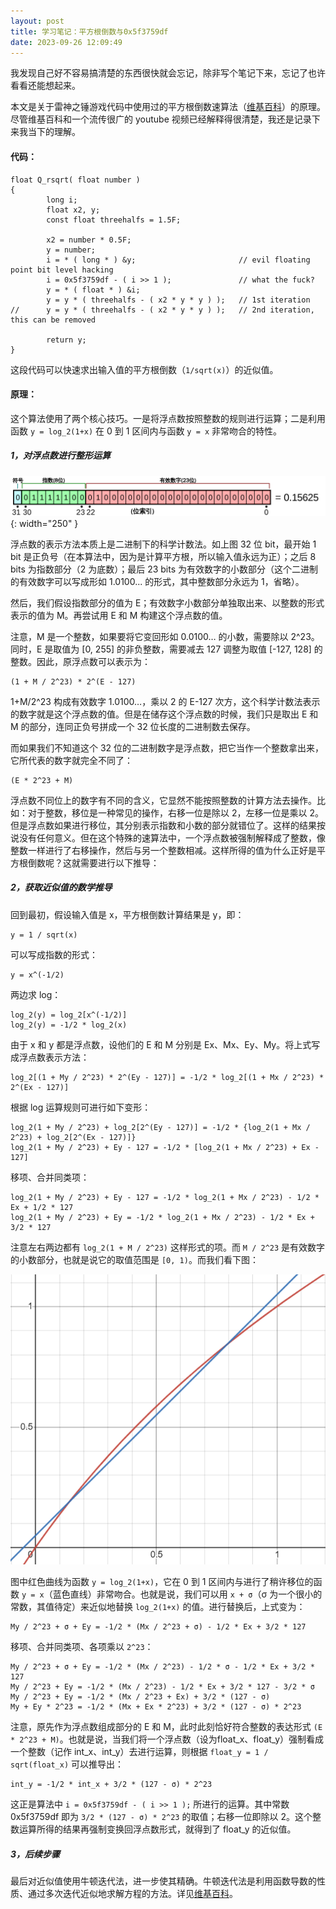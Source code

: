 ```yaml
---
layout: post
title: 学习笔记：平方根倒数与0x5f3759df
date: 2023-09-26 12:09:49
---
```


我发现自己好不容易搞清楚的东西很快就会忘记，除非写个笔记下来，忘记了也许看看还能想起来。

本文是关于雷神之锤游戏代码中使用过的平方根倒数速算法（[维基百科](https://zh.wikipedia.org/zh-hans/%E5%B9%B3%E6%96%B9%E6%A0%B9%E5%80%92%E6%95%B0%E9%80%9F%E7%AE%97%E6%B3%95)）的原理。尽管维基百科和一个流传很广的 youtube 视频已经解释得很清楚，我还是记录下来我当下的理解。

#### 代码：

```
float Q_rsqrt( float number )
{
        long i;
        float x2, y;
        const float threehalfs = 1.5F;

        x2 = number * 0.5F;
        y = number;
        i = * ( long * ) &y;                       // evil floating point bit level hacking
        i = 0x5f3759df - ( i >> 1 );               // what the fuck?
        y = * ( float * ) &i;
        y = y * ( threehalfs - ( x2 * y * y ) );   // 1st iteration
//      y = y * ( threehalfs - ( x2 * y * y ) );   // 2nd iteration, this can be removed

        return y;
}
```

这段代码可以快速求出输入值的平方根倒数（`1/sqrt(x)`）的近似值。

#### 原理：


这个算法使用了两个核心技巧。一是将浮点数按照整数的规则进行运算；二是利用函数 `y = log_2(1+x)` 在 0 到 1 区间内与函数 `y = x` 非常吻合的特性。


##### 1，对浮点数进行整形运算

![浮点数](/blog/images/p2309261031.png){: width="250" }

浮点数的表示方法本质上是二进制下的科学计数法。如上图 32 位 bit，最开始 1 bit 是正负号（在本算法中，因为是计算平方根，所以输入值永远为正）；之后 8 bits 为指数部分（2 为底数）；最后 23 bits 为有效数字的小数部分（这个二进制的有效数字可以写成形如 1.0100... 的形式，其中整数部分永远为 1，省略）。

然后，我们假设指数部分的值为 E；有效数字小数部分单独取出来、以整数的形式表示的值为 M。再尝试用 E 和 M 构建这个浮点数的值。

注意，M 是一个整数，如果要将它变回形如 0.0100… 的小数，需要除以 2^23。同时，E 是取值为 [0, 255] 的非负整数，需要减去 127 调整为取值 [-127, 128] 的整数。因此，原浮点数可以表示为：

```
(1 + M / 2^23) * 2^(E - 127)
```

1+M/2^23 构成有效数字 1.0100…，乘以 2 的 E-127 次方，这个科学计数法表示的数字就是这个浮点数的值。但是在储存这个浮点数的时候，我们只是取出 E 和 M 的部分，连同正负号拼成一个 32 位长度的二进制数去保存。

而如果我们不知道这个 32 位的二进制数字是浮点数，把它当作一个整数拿出来，它所代表的数字就完全不同了：

```
(E * 2^23 + M)
```

浮点数不同位上的数字有不同的含义，它显然不能按照整数的计算方法去操作。比如：对于整数，移位是一种常见的操作，右移一位是除以 2，左移一位是乘以 2。但是浮点数如果进行移位，其分别表示指数和小数的部分就错位了。这样的结果按说没有任何意义。但在这个特殊的速算法中，一个浮点数被强制解释成了整数，像整数一样进行了右移操作，然后与另一个整数相减。这样所得的值为什么正好是平方根倒数呢？这就需要进行以下推导：

##### 2，获取近似值的数学推导

回到最初，假设输入值是 x，平方根倒数计算结果是 y，即：

```
y = 1 / sqrt(x)
```

可以写成指数的形式：

```
y = x^(-1/2)
```

两边求 log：

```
log_2(y) = log_2[x^(-1/2)]
log_2(y) = -1/2 * log_2(x)
```

由于 x 和 y 都是浮点数，设他们的 E 和 M 分别是 Ex、Mx、Ey、My。将上式写成浮点数表示方法：

```
log_2[(1 + My / 2^23) * 2^(Ey - 127)] = -1/2 * log_2[(1 + Mx / 2^23) * 2^(Ex - 127)]
```

根据 log 运算规则可进行如下变形：

```
log_2(1 + My / 2^23) + log_2[2^(Ey - 127)] = -1/2 * {log_2(1 + Mx / 2^23) + log_2[2^(Ex - 127)]}
log_2(1 + My / 2^23) + Ey - 127 = -1/2 * [log_2(1 + Mx / 2^23) + Ex - 127]
```

移项、合并同类项：

```
log_2(1 + My / 2^23) + Ey - 127 = -1/2 * log_2(1 + Mx / 2^23) - 1/2 * Ex + 1/2 * 127
log_2(1 + My / 2^23) + Ey = -1/2 * log_2(1 + Mx / 2^23) - 1/2 * Ex + 3/2 * 127
```

注意左右两边都有 `log_2(1 + M / 2^23)` 这样形式的项。而 `M / 2^23` 是有效数字的小数部分，也就是说它的取值范围是 `[0, 1)`。而我们看下图：

![函数图](/blog/images/p2309261123.png)

图中红色曲线为函数 `y = log_2(1+x)`，它在 0 到 1 区间内与进行了稍许移位的函数 `y = x`（蓝色直线）非常吻合。也就是说，我们可以用 `x + σ`（σ 为一个很小的常数，其值待定）来近似地替换 `log_2(1+x)` 的值。进行替换后，上式变为：

```
My / 2^23 + σ + Ey = -1/2 * (Mx / 2^23 + σ) - 1/2 * Ex + 3/2 * 127
```

移项、合并同类项、各项乘以 `2^23`：

```
My / 2^23 + σ + Ey = -1/2 * (Mx / 2^23) - 1/2 * σ - 1/2 * Ex + 3/2 * 127
My / 2^23 + Ey = -1/2 * (Mx / 2^23) - 1/2 * Ex + 3/2 * 127 - 3/2 * σ
My / 2^23 + Ey = -1/2 * (Mx / 2^23 + Ex) + 3/2 * (127 - σ)
My + Ey * 2^23 = -1/2 * (Mx + Ex * 2^23) + 3/2 * (127 - σ) * 2^23
```

注意，原先作为浮点数组成部分的 E 和 M，此时此刻恰好符合整数的表达形式 `(E * 2^23 + M)`。也就是说，当我们将一个浮点数（设为float_x、float_y）强制看成一个整数（记作 int_x、int_y）去进行运算，则根据 `float_y = 1 / sqrt(float_x)` 可以推导出：

```
int_y = -1/2 * int_x + 3/2 * (127 - σ) * 2^23
```

这正是算法中 `i = 0x5f3759df - ( i >> 1 );` 所进行的运算。其中常数 0x5f3759df 即为 `3/2 * (127 - σ) * 2^23` 的取值；右移一位即除以 2。这个整数运算所得的结果再强制变换回浮点数形式，就得到了 float_y 的近似值。

##### 3，后续步骤

最后对近似值使用牛顿迭代法，进一步使其精确。牛顿迭代法是利用函数导数的性质、通过多次迭代近似地求解方程的方法。详见[维基百科](https://zh.wikipedia.org/zh-hans/%E7%89%9B%E9%A1%BF%E6%B3%95)。
